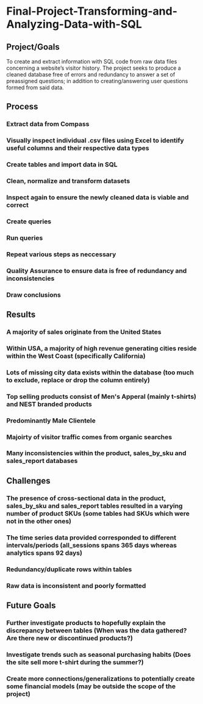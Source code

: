 # Final-Project-Transforming-and-Analyzing-Data-with-SQL

## Project/Goals
To create and extract information with SQL code from raw data files concerning a website’s visitor history. The project seeks to produce a cleaned database free of errors and redundancy to answer a set of preassigned questions; in addition to creating/answering user questions formed from said data.

## Process
### Extract data from Compass
### Visually inspect individual .csv files using Excel to identify useful columns and their respective data types
### Create tables and import data in SQL
### Clean, normalize and transform datasets
### Inspect again to ensure the newly cleaned data is viable and correct
### Create queries
### Run queries 
### Repeat various steps as neccessary
### Quality Assurance to ensure data is free of redundancy and inconsistencies
### Draw conclusions


## Results
### A majority of sales originate from the United States
### Within USA, a majority of high revenue generating cities reside within the West Coast (specifically California)
### Lots of missing city data exists within the database (too much to exclude, replace or drop the column entirely)
### Top selling products consist of Men's Apperal (mainly t-shirts) and NEST branded products
### Predominantly Male Clientele 
### Majoirty of visitor traffic comes from organic searches
### Many inconsistencies within the product, sales_by_sku and sales_report databases


## Challenges 
### The presence of cross-sectional data in the product, sales_by_sku and sales_report tables resulted in a varying number of product SKUs (some tables had SKUs which were not in the other ones)
### The time series data provided corresponded to different intervals/periods (all_sessions spans 365 days whereas analytics spans 92 days)
### Redundancy/duplicate rows within tables
### Raw data is inconsistent and poorly formatted

## Future Goals
### Further investigate products to hopefully explain the discrepancy between tables (When was the data gathered? Are there new or discontinued products?)
### Investigate trends such as seasonal purchasing habits (Does the site sell more t-shirt during the summer?)
### Create more connections/generalizations to potentially create some financial models (may be outside the scope of the project)
